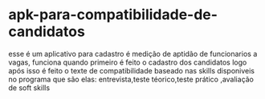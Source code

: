 # apk-para-compatibilidade-de-candidatos

esse é um aplicativo para cadastro é  medição de aptidão de funcionarios a vagas, funciona quando primeiro  é feito o cadastro dos candidatos logo após isso é feito o texte de compatibilidade baseado nas skills disponiveis no programa que são elas: entrevista,teste téorico,teste prático ,avaliação de soft skills
